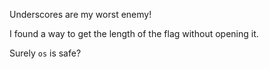 Underscores are my worst enemy!

I found a way to get the length of the flag without opening it.

Surely `os` is safe?